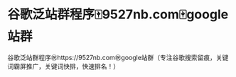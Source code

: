 # 谷歌泛站群程序🀄️9527nb.com🀄️google站群

谷歌泛站群程序㊗️https://9527nb.com㊗️google站群（专注谷歌搜索留痕，关键词霸屏推广，关键词快排，快速排名！）